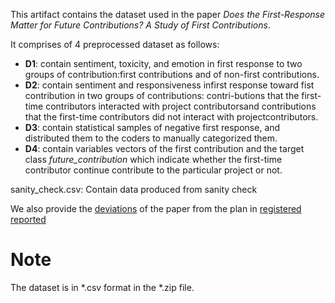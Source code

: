 This artifact contains the dataset used in the paper _Does the First-Response Matter for Future Contributions? A Study of First Contributions_.

It comprises of 4 preprocessed dataset as follows:
  * **D1**: contain sentiment, toxicity, and emotion in first response to two groups of contribution:first contributions and of non-first contributions.
  * **D2**: contain sentiment and responsiveness infirst response toward fist contribution in two groups of contributions: contri-butions that the first-time contributors interacted with project contributorsand contributions that the first-time contributors did not interact with projectcontributors. 
  * **D3**: contain statistical samples of negative first response, and distributed them to the coders to manually categorized them.
  * **D4**: contain variables vectors of the first contribution and the target class _future_contribution_ which indicate whether the first-time contributor continue contribute to the particular project or not.
 
sanity_check.csv: Contain data produced from sanity check

We also provide the [deviations](DEVIATIONS.md) of the paper from the plan in [registered reported](https://arxiv.org/abs/2104.02933) 

# Note
The dataset is in \*.csv format in the \*.zip file.
